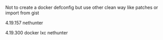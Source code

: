 Not to create a docker defconfig but use other clean way like patches or import from gist

4.19.157 nethunter

4.19.300 docker lxc nethunter
